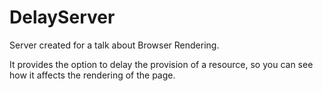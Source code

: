 # DelayServer

Server created for a talk about Browser Rendering.

It provides the option to delay the provision of a resource, so you can see how it affects the rendering of the page.
